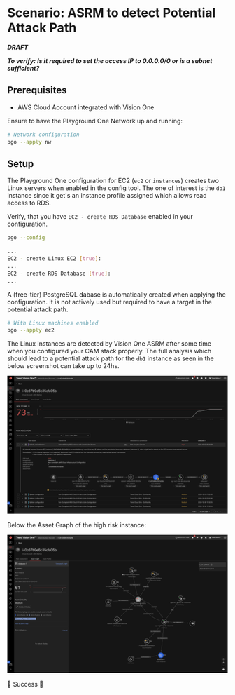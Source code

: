 # Scenario: ASRM to detect Potential Attack Path

***DRAFT***

***To verify: Is it required to set the access IP to 0.0.0.0/0 or is a subnet sufficient?***

## Prerequisites

- AWS Cloud Account integrated with Vision One

Ensure to have the Playground One Network up and running:

```sh
# Network configuration
pgo --apply nw
```

## Setup

The Playground One configuration for EC2 (`ec2` or `instances`) creates two Linux servers when enabled in the config tool. The one of interest is the `db1` instance since it get's an instance profile assigned which allows read access to RDS.

Verify, that you have `EC2 - create RDS Database` enabled in your configuration.

```sh
pgo --config
```

```sh
...
EC2 - create Linux EC2 [true]:
...
EC2 - create RDS Database [true]: 
...
```

A (free-tier) PostgreSQL dabase is automatically created when applying the configuration. It is not actively used but required to have a target in the potential attack path.

```sh
# With Linux machines enabled
pgo --apply ec2
```

The Linux instances are detected by Vision One ASRM after some time when you configured your CAM stack properly. The full analysis which should lead to a potential attack path for the `db1` instance as seen in the below screenshot can take up to 24hs.

![alt text](images/asrm-ec2-attack-path-01.png "Attack Path")

Below the Asset Graph of the high risk instance:

![alt text](images/asrm-ec2-attack-path-02.png "Asset Graph")

🎉 Success 🎉
